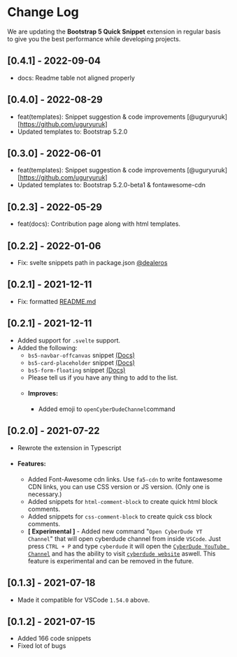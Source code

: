 # Change Log

We are updating the **Bootstrap 5 Quick Snippet** extension in regular basis to give you the best performance while developing projects.

## [0.4.1] - 2022-09-04

- docs: Readme table not aligned properly

## [0.4.0] - 2022-08-29

- feat(templates): Snippet suggestion & code improvements [@uguryuruk][https://github.com/uguryuruk]
- Updated templates to: Bootstrap 5.2.0

## [0.3.0] - 2022-06-01

- feat(templates): Snippet suggestion & code improvements [@uguryuruk][https://github.com/uguryuruk]
- Updated templates to: Bootstrap 5.2.0-beta1 & fontawesome-cdn

## [0.2.3] - 2022-05-29

- feat(docs): Contribution page along with html templates.

## [0.2.2] - 2022-01-06

- Fix: svelte snippets path in package.json [@dealeros](https://github.com/dealeros)

## [0.2.1] - 2021-12-11

- Fix: formatted [README.md](https://github.com/anburocky3/bootstrap5-snippets/blob/HEAD/README.md)

## [0.2.1] - 2021-12-11

- Added support for `.svelte` support.
- Added the following:
  - `bs5-navbar-offcanvas` snippet [(Docs)](https://getbootstrap.com/docs/5.2/components/navbar/#offcanvas)
  - `bs5-card-placeholder` snippet [(Docs)](https://getbootstrap.com/docs/5.2/components/placeholders/)
  - `bs5-form-floating` snippet [(Docs)](https://getbootstrap.com/docs/5.2/forms/floating-labels/#example)
  - Please tell us if you have any thing to add to the list.
  - #### Improves:
    - Added emoji to `openCyberDudeChannel`command

## [0.2.0] - 2021-07-22

- Rewrote the extension in Typescript
- #### Features:
  - Added Font-Awesome cdn links. Use `fa5-cdn` to write fontawesome CDN links, you can use CSS version or JS version. (Only one is necessary.)
  - Added snippets for `html-comment-block` to create quick html block comments.
  - Added snippets for `css-comment-block` to create quick css block comments.
  - **[ Experimental ]** - Added new command "`Open CyberDude YT Channel`" that will open cyberdude channel from inside `VSCode`. Just press `CTRL + P` and type `cyberdude` it will open the [`CyberDude YouTube Channel`](https://www.youtube.com/user/CyberDudeNetworks) and has the ability to visit [`cyberdude website`](https://cyberdudenetworks.com) aswell. This feature is experimental and can be removed in the future.

## [0.1.3] - 2021-07-18

- Made it compatible for VSCode `1.54.0` above.

## [0.1.2] - 2021-07-15

- Added 166 code snippets
- Fixed lot of bugs
